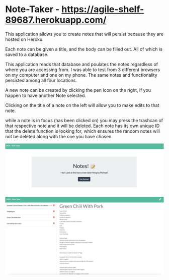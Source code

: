 # Note-Taker - https://agile-shelf-89687.herokuapp.com/

This application allows you to create notes that will persist because they are hosted on Heroku.

Each note can be given a title, and the body can be filled out.  All of which is saved to a database.

This application reads that database and poulates the notes regardless of where you are accessing from.
I was able to test from 3 different browsers on my computer and one on my phone.  The same notes and functionality persisted among all four locations.

A new note can be created by clicking the pen Icon on the right, if you happen to have another Note selected.

Clicking on the title of a note on the left will allow you to make edits to that note.

while a note is in focus (has been clicked on) you may press the trashcan of that respective note and it will be deleted.  Each note has its own unique ID that the delete function is looking for, which ensures the random notes will not be deleted along with the one you have chosen.

![Heroku index page for note app](https://raw.githubusercontent.com/Sforzemon/Note-Taker/master/Develop/images/Screen%20Shot%202020-02-15%20at%2012.21.37%20AM.png)
![Heroku app page for note app](https://raw.githubusercontent.com/Sforzemon/Note-Taker/master/Develop/images/Screen%20Shot%202020-02-15%20at%2012.21.58%20AM.png)
